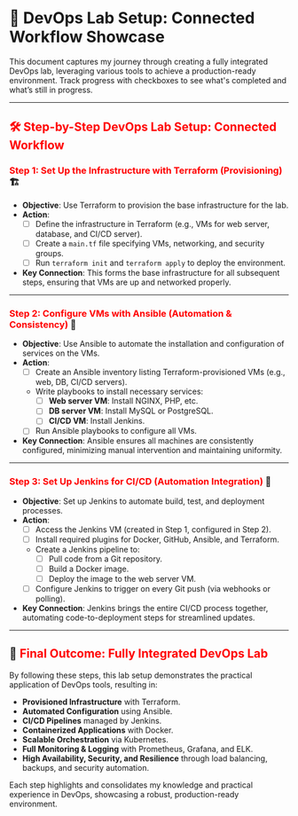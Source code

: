 # 🚀 DevOps Lab Setup: Connected Workflow Showcase

This document captures my journey through creating a fully integrated DevOps lab, leveraging various tools to achieve a production-ready environment. Track progress with checkboxes to see what's completed and what’s still in progress.

---

## <span style="color: red;">🛠️ Step-by-Step DevOps Lab Setup: Connected Workflow</span>

### <span style="color: red;">Step 1: Set Up the Infrastructure with Terraform (Provisioning)</span> 🏗️
- **Objective**: Use Terraform to provision the base infrastructure for the lab.
- **Action**:
  - [ ] Define the infrastructure in Terraform (e.g., VMs for web server, database, and CI/CD server).
  - [ ] Create a `main.tf` file specifying VMs, networking, and security groups.
  - [ ] Run `terraform init` and `terraform apply` to deploy the environment.
- **Key Connection**: This forms the base infrastructure for all subsequent steps, ensuring that VMs are up and networked properly.

---

### <span style="color: red;">Step 2: Configure VMs with Ansible (Automation & Consistency)</span> 🔄
- **Objective**: Use Ansible to automate the installation and configuration of services on the VMs.
- **Action**:
  - [ ] Create an Ansible inventory listing Terraform-provisioned VMs (e.g., web, DB, CI/CD servers).
  - Write playbooks to install necessary services:
    - [ ] **Web server VM**: Install NGINX, PHP, etc.
    - [ ] **DB server VM**: Install MySQL or PostgreSQL.
    - [ ] **CI/CD VM**: Install Jenkins.
  - [ ] Run Ansible playbooks to configure all VMs.
- **Key Connection**: Ansible ensures all machines are consistently configured, minimizing manual intervention and maintaining uniformity.

---

### <span style="color: red;">Step 3: Set Up Jenkins for CI/CD (Automation Integration)</span> 🧩
- **Objective**: Set up Jenkins to automate build, test, and deployment processes.
- **Action**:
  - [ ] Access the Jenkins VM (created in Step 1, configured in Step 2).
  - [ ] Install required plugins for Docker, GitHub, Ansible, and Terraform.
  - Create a Jenkins pipeline to:
    - [ ] Pull code from a Git repository.
    - [ ] Build a Docker image.
    - [ ] Deploy the image to the web server VM.
  - [ ] Configure Jenkins to trigger on every Git push (via webhooks or polling).
- **Key Connection**: Jenkins brings the entire CI/CD process together, automating code-to-deployment steps for streamlined updates.

---

## 🌟 <span style="color: red;">Final Outcome: Fully Integrated DevOps Lab</span>
By following these steps, this lab setup demonstrates the practical application of DevOps tools, resulting in:
- **Provisioned Infrastructure** with Terraform.
- **Automated Configuration** using Ansible.
- **CI/CD Pipelines** managed by Jenkins.
- **Containerized Applications** with Docker.
- **Scalable Orchestration** via Kubernetes.
- **Full Monitoring & Logging** with Prometheus, Grafana, and ELK.
- **High Availability, Security, and Resilience** through load balancing, backups, and security automation.

Each step highlights and consolidates my knowledge and practical experience in DevOps, showcasing a robust, production-ready environment.
